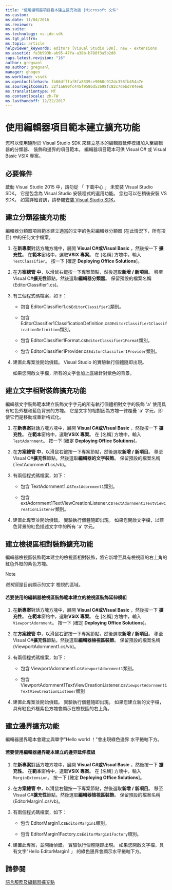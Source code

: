 ```yaml
---
title: "使用編輯器項目範本建立擴充功能 |Microsoft 文件"
ms.custom: 
ms.date: 11/04/2016
ms.reviewer: 
ms.suite: 
ms.technology: vs-ide-sdk
ms.tgt_pltfrm: 
ms.topic: article
helpviewer_keywords: editors [Visual Studio SDK], new - extensions
ms.assetid: fa3b993b-ab95-47fa-a38b-b788f3a5b2d8
caps.latest.revision: "16"
author: gregvanl
ms.author: gregvanl
manager: ghogen
ms.workload: vssdk
ms.openlocfilehash: fb66dfffaf8fa8339ce9060c912dc358fb454a7e
ms.sourcegitcommit: 32f1a690fc445f9586d53698fc82c7debd784eeb
ms.translationtype: MT
ms.contentlocale: zh-TW
ms.lasthandoff: 12/22/2017
---
```

# <a name="creating-an-extension-with-an-editor-item-template"></a>使用編輯器項目範本建立擴充功能
您可以使用隨附於 Visual Studio SDK 來建立基本的編輯器延伸模組加入至編輯器的分類器、 裝飾和邊界的項目範本。 編輯器項目範本可供 Visual C# 或 Visual Basic VSIX 專案。  
  
## <a name="prerequisites"></a>必要條件  
 啟動 Visual Studio 2015 中，請勿從 「 下載中心 」 未安裝 Visual Studio SDK。 它是包含為 Visual Studio 安裝程式的選用功能。 您也可以在稍後安裝 VS SDK。 如需詳細資訊，請參閱[安裝 Visual Studio SDK](../extensibility/installing-the-visual-studio-sdk.md)。  
  
## <a name="creating-a-classifier-extension"></a>建立分類器擴充功能  
 編輯器分類器項目範本建立適當的文字的色彩編輯器分類器 (在此情況下，所有項目) 中的任何文字檔案。  
  
1.  在**新專案**對話方塊方塊中，展開  **Visual C#**或**Visual Basic** ，然後按一下 **擴充性**。 在**範本**窗格中，選取**VSIX 專案**。 在 [名稱] 方塊中，輸入 `TestClassifier`。 按一下 [確定 **Deploying Office Solutions**]。  
  
2.  在**方案總管 中**，以滑鼠右鍵按一下專案節點，然後選取**新增 / 新項目**。 移至 Visual C#**擴充性**節點，然後選取**編輯器分類器**。 保留預設的檔案名稱 (EditorClassifier1.cs)。  
  
3.  有三個程式碼檔案，如下：  
  
    -   包含 EditorClassifier1.cs`EditorClassifier1`類別。  
  
    -   包含 EditorClassifier1ClassificationDefinition.cs`OEditorClassifier1ClassificationDefinition`類別。  
  
    -   包含 EditorClassifier1Format.cs`EditorClassifier1Format`類別。  
  
    -   包含 EditorClassifier1Provider.cs`EditorClassifier1Provider`類別。  
  
4.  建置此專案並開始偵錯。 Visual Studio 的實驗執行個體隨即出現。  
  
     如果您開啟文字檔，所有的文字會加上底線針對紫色的背景。  
  
## <a name="creating-a-text-relative-adornment-extension"></a>建立文字相對裝飾擴充功能  
 編輯器文字裝飾範本建立裝飾文字字元的所有執行個體相對文字的裝飾 'a' 使用具有紅色外框和藍色背景的方塊。 它是文字的相對因為方塊一律覆疊 'a' 字元，即使它們是移動或重新格式化。  
  
1.  在**新專案**對話方塊方塊中，展開  **Visual C#**或**Visual Basic** ，然後按一下 **擴充性**。 在**範本**窗格中，選取**VSIX 專案**。 在 [名稱] 方塊中，輸入 `TestAdornment`。 按一下 [確定 **Deploying Office Solutions**]。  
  
2.  在**方案總管 中**，以滑鼠右鍵按一下專案節點，然後選取**新增 / 新項目**。 移至 Visual C#**擴充性**節點，然後選取**編輯器的文字裝飾**。 保留預設的檔案名稱 (TextAdornment1.cs/vb)。  
  
3.  有兩個程式碼檔案，如下：  
  
    -   包含 TextAdornment1.cs`TextAdornment1`類別。  
  
    -   包含 extAdornment1TextViewCreationListener.cs`TextAdornment1TextViewCreationListener`類別。  
  
4.  建置此專案並開始偵錯。 實驗執行個體隨即出現。 如果您開啟文字檔，以藍色背景的紅色描述文字中的所有 'a' 字元。  
  
## <a name="creating-a-viewport-relative-adornment-extension"></a>建立檢視區相對裝飾擴充功能  
 編輯器檢視區裝飾範本建立的檢視區相對裝飾，將它新增至具有檢視區的右上角的紅色外框的紫色方塊。  
  
> [!NOTE]
>  *檢視區*是目前顯示的文字 檢視的區域。  
  
#### <a name="to-create-a-viewport-adornment-extension-by-using-the-editor-viewport-adornment-template"></a>若要使用的編輯器檢視區裝飾範本建立的檢視區裝飾延伸模組  
  
1.  在**新專案**對話方塊方塊中，展開  **Visual C#**或**Visual Basic** ，然後按一下 **擴充性**。 在**範本**窗格中，選取**VSIX 專案**。 在 [名稱] 方塊中，輸入 `ViewportAdornment`。 按一下 [確定 **Deploying Office Solutions**]。  
  
2.  在**方案總管 中**，以滑鼠右鍵按一下專案節點，然後選取**新增 / 新項目**。 移至 Visual C#**擴充性**節點，然後選取**編輯器檢視區裝飾**。 保留預設的檔案名稱 (ViewportAdornment1.cs/vb)。  
  
3.  有兩個程式碼檔案，如下：  
  
    -   包含 ViewportAdornment1.cs`ViewportAdornment1`類別。  
  
    -   包含 ViewportAdornment1TextViewCreationListener.cs`ViewportAdornment1TextViewCreationListener`類別  
  
4.  建置此專案並開始偵錯。 實驗執行個體隨即出現。 如果您建立新的文字檔，具有紅色外框紫色方塊會顯示在檢視區的右上角。  
  
## <a name="creating-a-margin-extension"></a>建立邊界擴充功能  
 編輯器邊界範本會建立與單字"Hello world ！"會出現綠色邊界 水平捲軸下方。  
  
#### <a name="to-create-a-margin-extension-by-using-the-editor-margin-template"></a>若要使用編輯器邊界範本建立的邊界延伸模組  
  
1.  在**新專案**對話方塊方塊中，展開  **Visual C#**或**Visual Basic** ，然後按一下 **擴充性**。 在**範本**窗格中，選取**VSIX 專案**。 在 [名稱] 方塊中，輸入 `MarginExtension`。 按一下 [確定 **Deploying Office Solutions**]。  
  
2.  在**方案總管 中**，以滑鼠右鍵按一下專案節點，然後選取**新增 / 新項目**。 移至 Visual C#**擴充性**節點，然後選取**編輯器檢視區裝飾**。 保留預設的檔案名稱 (EditorMargin1.cs/vb)。  
  
3.  有兩個程式碼檔案，如下：  
  
    -   包含 EditorMargin1.cs`EditorMargin1`類別。  
  
    -   包含 EditorMargin1Factory.cs`EditorMargin1Factory`類別。  
  
4.  建置此專案，並開始偵錯。 實驗執行個體隨即出現。 如果您開啟文字檔，具有文字"Hello EditorMargin1 」 的綠色邊界會顯示水平捲軸下方。  
  
## <a name="see-also"></a>請參閱  
 [語言服務及編輯器擴充點](../extensibility/language-service-and-editor-extension-points.md)